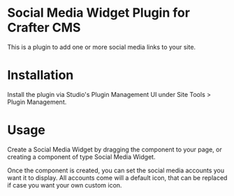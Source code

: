 # Social Media Widget Plugin for Crafter CMS

This is a plugin to add one or more social media links to your site.

# Installation

Install the plugin via Studio's Plugin Management UI under Site Tools > Plugin Management.

# Usage

Create a Social Media Widget by dragging the component to your page, or creating a component of type Social Media Widget.

Once the component is created, you can set the social media accounts you want it to display. All accounts come will a
default icon, that can be replaced if case you want your own custom icon.